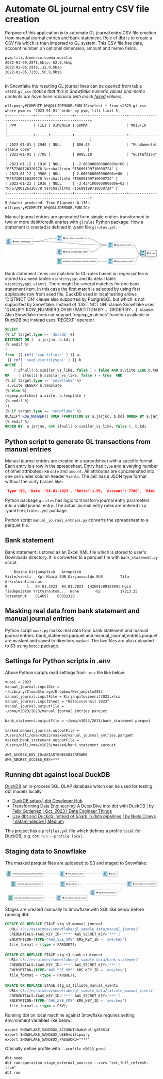 # Automate GL journal entry CSV file creation

Purpose of this application is to automate GL journal entry CSV file creation from manual journal entries and bank statement.
Role of dbt is to create a CSV file which is then imported to GL system. This CSV file has date, account number, an optional dimension, amount and memo fields.

```csv
pvm,tili,dimensio,summa,muistio
2022-01-05,2871,hbsp,-62.0,hbsp
2022-01-05,2939,,12.0,hbsp
2022-01-05,7230,,50.0,hbsp
...
```

In Snowflake the resulting GL journal lines can be queried from table `v2023.gl_csv` _(notice that this in Snowflake numeric values and memo contents are have been replaced with mock [faked](https://pypi.org/project/Faker/) values)_.

```
ollipoyry#COMPUTE_WH@OLLIDEMODB.PUBLIC>select * from v2023.gl_csv where pvm >= '2023-01-01' order by pvm, tili limit 5;
+------------+------+----------+------------------------+----------------------------------------------------+
| PVM        | TILI | DIMENSIO | SUMMA                  | MUISTIO                                            |
|------------+------+----------+------------------------+----------------------------------------------------|
| 2023-01-01 | 2940 | NULL     | 886.43                 | "Fundamental stable core"                          |
| 2023-01-01 | 7700 |          | 9905.18                | "Gustafsson"                                       |
| 2023-01-12 | 1910 | NULL     | -2.600000000000000e+00 | "RF57200126320778 Verohallinto FI5689199710000724" |
| 2023-01-12 | 9900 | NULL     | 2.600000000000000e+00  | "RF57200126320778 Verohallinto FI5689199710000724" |
| 2023-01-23 | 1910 | NULL     | -3.434100000000000e+02 | "RF57200126320778 Verohallinto FI5689199710000724" |
+------------+------+----------+------------------------+----------------------------------------------------+
5 Row(s) produced. Time Elapsed: 0.135s
ollipoyry#COMPUTE_WH@OLLIDEMODB.PUBLIC>
```

Manual journal entries are generated from simple entries transformed to two or more debit/credit entries with `glrules` Python package. How a statement is created is defined in .yaml file `glrules.yml`.

![gl_csv lineage](gl_csv.png)

Bank statement items are matched to GL-rules based on regex patterns stored to a seed tables `vientityyppi` and its detail table `vientityyppi_vienti`.
There might be several matches for one bank statement item. In this case the first match is selected by using first applicable row from seed file.
DuckDB used in local testing allows 'DISTINCT ON' clause also supported by PostgreSQL but which is not supported by Snowflake.
Instead of 'DISTINCT ON' clause Snowflake uses 'QUALIFY ROW_NUMBER() OVER (PARTITION BY ... ORDER BY ...)' clause.
Also Snowflake does not support 'regexp_matches' function available in DuckDB but instead uses 'REGEXP' operator.

```sql
SELECT 
{% if target.type == 'duckdb' %}
DISTINCT ON (  a.jarjno, b.kdi ) 
{% endif %}
* 
from  {{ ref( 'raw_tiliote' ) }} a,
 {{ ref( 'seed_vientityyppi' ) }} b
WHERE  (
    ( ifnull( b.similar_vs_like, false ) = false AND a.viite LIKE b.template )
OR    ( ifnull( b.similar_vs_like, false ) = true  AND  
{% if target.type == 'snowflake' %}
 a.viite REGEXP b.template
{% else %}
regexp_matches( a.viite, b.template )
{% endif %}
))
{% if target.type == 'snowflake' %}
QUALIFY ROW_NUMBER() OVER (PARTITION BY a.jarjno, b.kdi ORDER BY a.jarjno, b.kdi) = 1
{% endif %}
ORDER BY  a.jarjno, not ifnull( b.similar_vs_like, false ), b.kdi
```

## Python script to generate GL transactions from manual entries

Manual journal entries are created in a spreadsheet with a specific format.
Each entry is a row in the spreadsheet. 
Entry has `type` and a varying number of other attributes like `date` and `amount`.
All attributes are concatenated into one cell under column header `Vienti`.
The cell has a JSON type format without the curly braces like:

```json
'Type':50, 'Date':'01.01.2023', 'Netto':1.99, 'Account':'7700', 'Dim1':'', 'Memo': 'Google Drive','SisAlv':1.99
```

Python package `glrules` has logic to transform journal entry parameters into a valid journal entry.
The actual journal entry rules are entered in a .yaml file `glrules.yml` package.


Python script `manual_journal_entries.py` converts the spreadsheet to a parquet file.

## Bank statement

Bank statement is stored as an Excel XML file which is stored to user's Downloads directory.
It is converted to a parquet file with `bank_statement.py` script.

```
    Rivino Kirjauspäivä   Arvopäivä                                       Viite/viesti   Kpl Määrä EUR Kirjaussaldo EUR        Tila     Arkistointitunnus
0         1   04.01.2023  04.01.2023  142601280128991 Hgin Tiedepuiston Yrityshautom...  None       -62         17213.25  Toteutunut    814697    00332320
```

## Masking real data from bank statement and manual journal entries

Python script `mask.py` masks real data from bank statement and manual journal entries. bank_statement.parquet and manual_journal_entries.parquet are masked and saved to directory `masked`.
The two files are also uploaded to S3 using `boto3` package.

## Settings for Python scripts in .env

Above Python scripts read settings from `.env` file like below:

```shell
vuosi = 2023
manual_journal.inputDir = ~/Library/CloudStorage/Dropbox/Kirjanpito2023
manual_journal.inputFile = Kirjanpitoviennit2023.xlsx
manual_journal.inputSheet = "Käteisviennit 2023"
manual_journal.outputFile = ~/oma/v2023/2023/manual_journal_entries.parquet

bank_statement.outputFile = ~/oma/v2023/2023/bank_statement.parquet

masked.manual_journal.outputFile = /Users/olli/oma/v2023/masked/manual_journal_entries.parquet
masked.bank_statement.outputFile = /Users/olli/oma/v2023/masked/bank_statement.parquet

AWS_ACCESS_KEY_ID=AKIART6NES5O37RF5WM6
AWS_SECRET_ACCESS_KEY=***
```

## Running dbt against local DuckDB

[DuckDB](https://duckdb.org/) an in-process SQL OLAP database which can be used for testing dbt models locally.

- [DuckDB setup | dbt Developer Hub](https://docs.getdbt.com/docs/core/connect-data-platform/duckdb-setup)
- [Transforming Data Engineering: A Deep Dive into dbt with DuckDB | by Felix Gutierrez | Oct, 2023 | Data Engineer Things](https://blog.det.life/transforming-data-engineering-a-deep-dive-into-dbt-with-duckdb-ddd3a0c1e0c2)
- [Use dbt and Duckdb instead of Spark in data pipelines | by Niels Claeys | datamindedbe | Medium](https://medium.com/datamindedbe/use-dbt-and-duckdb-instead-of-spark-in-data-pipelines-9063a31ea2b5)

This project has a `profiles.yml` file which defines a profile `local` for DuckDB, e.g. `dbt run --profile local`.

## Staging data to Snowflake

The masked parquet files are uploaded to S3 and staged to Snowflake:

![External sources](sources.png)

Stages are created manually to Snowflake with SQL like below before running dbt:

```sql
CREATE OR REPLACE STAGE stg_s3_manual_journal
  URL='s3://essaimdev/snowflake/gl_sample_data/manual_journal'
  CREDENTIALS=(AWS_KEY_ID='***' AWS_SECRET_KEY='***')
  ENCRYPTION=(TYPE='AWS_SSE_KMS' KMS_KEY_ID = 'aws/key')
  file_format = (type = PARQUET);

CREATE OR REPLACE STAGE stg_s3_bank_statement
  URL='s3://essaimdev/snowflake/gl_sample_data/bank_statement'
  CREDENTIALS=(AWS_KEY_ID='***' AWS_SECRET_KEY='***')
  ENCRYPTION=(TYPE='AWS_SSE_KMS' KMS_KEY_ID = 'aws/key')
  file_format = (type = PARQUET);   

CREATE OR REPLACE STAGE stg_s3_tiliote_manual_vienti
  URL='s3://essaimdev/snowflake/gl_sample_data/tiliote_manual_vienti'
  CREDENTIALS=(AWS_KEY_ID='***' AWS_SECRET_KEY='***')
  ENCRYPTION=(TYPE='AWS_SSE_KMS' KMS_KEY_ID = 'aws/key')
  file_format = (type = CSV);   
```

Running dbt on local machine against Snowflake requires setting environment variables like below:

```shell
export SNOWFLAKE_SANDBOX_ACCOUNT=habzhbl-gd56614
export SNOWFLAKE_SANDBOX_USER=ollipoyry
export SNOWFLAKE_SANDBOX_PASSWORD="***"
```

Otionally define profile with `--profile v2023_prod`.

```shell
dbt seed             
dbt run-operation stage_external_sources --vars "ext_full_refresh: true"
dbt run
```
